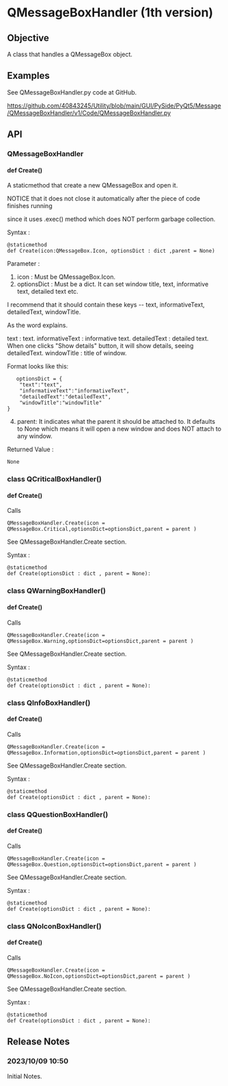 # QMessageBoxHandler (1th version)
## Objective 
A class that handles a QMessageBox object.
## Examples
See QMessageBoxHandler.py code at GitHub.

https://github.com/40843245/Utility/blob/main/GUI/PySide/PyQt5/Message/QMessageBoxHandler/v1/Code/QMessageBoxHandler.py

## API
### QMessageBoxHandler
#### def Create()
A staticmethod that create a new QMessageBox and open it. 

NOTICE that it does not close it automatically after the piece of code finishes running 

since it uses .exec() method which does NOT perform garbage collection.

Syntax :

    @staticmethod
    def Create(icon:QMessageBox.Icon, optionsDict : dict ,parent = None)

Parameter : 
1. icon : Must be QMessageBox.Icon.
2. optionsDict : Must be a dict. It can set window title, text, informative text, detailed text etc.
   
I recommend that it should contain these keys -- text, informativeText, detailedText, windowTitle.

As the word explains.

text : text.
informativeText : informative text.
detailedText : detailed text. When one clicks "Show details" button, it will show details, seeing detailedText.
windowTitle : title of window.

Format looks like this:

       optionsDict = {
        "text":"text",
        "informativeText":"informativeText",
        "detailedText":"detailedText",
        "windowTitle":"windowTitle"
    }
    
4. parent: It indicates what the parent it should be attached to. It defaults to None which means it will open a new window and does NOT attach to any window.


Returned Value :

    None

### class QCriticalBoxHandler()
#### def Create()
Calls 
    
    QMessageBoxHandler.Create(icon = QMessageBox.Critical,optionsDict=optionsDict,parent = parent )

See QMessageBoxHandler.Create section.

Syntax : 

    @staticmethod
    def Create(optionsDict : dict , parent = None):

### class QWarningBoxHandler()
#### def Create()
Calls 
    
    QMessageBoxHandler.Create(icon = QMessageBox.Warning,optionsDict=optionsDict,parent = parent )

See QMessageBoxHandler.Create section.

Syntax : 

    @staticmethod
    def Create(optionsDict : dict , parent = None):


### class QInfoBoxHandler()
#### def Create()
Calls 
    
    QMessageBoxHandler.Create(icon = QMessageBox.Information,optionsDict=optionsDict,parent = parent )

See QMessageBoxHandler.Create section.

Syntax : 

    @staticmethod
    def Create(optionsDict : dict , parent = None):

### class QQuestionBoxHandler()
#### def Create()
Calls 
    
    QMessageBoxHandler.Create(icon = QMessageBox.Question,optionsDict=optionsDict,parent = parent )

See QMessageBoxHandler.Create section.

Syntax : 

    @staticmethod
    def Create(optionsDict : dict , parent = None):

### class QNoIconBoxHandler()
#### def Create()
Calls 
    
    QMessageBoxHandler.Create(icon = QMessageBox.NoIcon,optionsDict=optionsDict,parent = parent )

See QMessageBoxHandler.Create section.

Syntax : 

    @staticmethod
    def Create(optionsDict : dict , parent = None):
    
## Release Notes
### 2023/10/09 10:50
Initial Notes.
